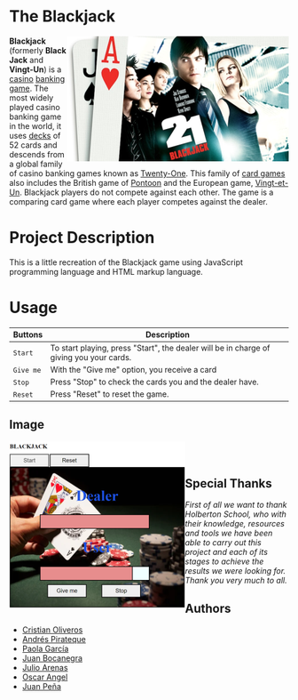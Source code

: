 #  The Blackjack

<img align="left" src="https://github.com/Cr1st14n0l101/images/blob/master/blackjack-movie.png" style="float:right"></img>

**Blackjack** (formerly **Black Jack** and **Vingt-Un**) is a [casino](https://en.wikipedia.org/wiki/Casino_game "Casino game")  [banking game](https://en.wikipedia.org/wiki/Banking_game "Banking game"). The most widely played casino banking game in the world, it uses [decks](https://en.wikipedia.org/wiki/Playing_card "Playing card") of 52 cards and descends from a global family of casino banking games known as [Twenty-One](https://en.wikipedia.org/wiki/Twenty-One_(card_game) "Twenty-One (card game)"). This family of [card games](https://en.wikipedia.org/wiki/Card_game "Card game") also includes the British game of [Pontoon](https://en.wikipedia.org/wiki/Pontoon_(card_game) "Pontoon (card game)") and the European game, [Vingt-et-Un](https://en.wikipedia.org/wiki/Vingt-et-Un "Vingt-et-Un"). Blackjack players do not compete against each other. The game is a comparing card game where each player competes against the dealer.


# Project Description

This is a little recreation of the Blackjack game using JavaScript programming language and HTML markup language.

# Usage
|Buttons |Description|
|-------------------|--------------------|
|`Start`|To start playing, press "Start", the dealer will be in charge of giving you your cards.|
|`Give me`|With the "Give me" option, you receive a card|
|`Stop`|Press "Stop" to check the cards you and the dealer have.|
|`Reset`|Press "Reset" to reset the game.|

## Image

<img align="left" src="https://github.com/Cr1st14n0l101/images/blob/master/blackjack.png"></img>
<br><br/>

## Special Thanks

*First of all we want to thank Holberton School, who with their knowledge, resources and tools we have been able to carry out this project and each of its stages  to achieve the results we were looking for.
Thank you very much to all.*

## Authors
- [Cristian Oliveros](https://github.com/Cr1st14n0l101)
- [Andrés Pirateque](https://github.com/4ndr3sxy)
- [Paola García](https://github.com/PaolaAndreaGA)
- [Juan Bocanegra](https://github.com/jbocane6)
- [Julio Arenas](https://github.com/jihuder)
- [Oscar Angel](https://github.com/oangel26)
- [Juan Peña](https://github.com/JuanDavidPena)
